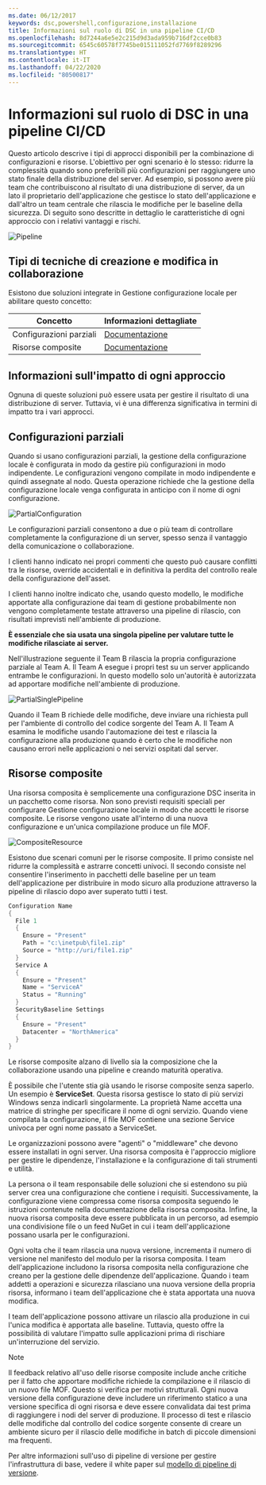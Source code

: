 ```yaml
---
ms.date: 06/12/2017
keywords: dsc,powershell,configurazione,installazione
title: Informazioni sul ruolo di DSC in una pipeline CI/CD
ms.openlocfilehash: 8d7244a6e5e2c215d9d3ada959b716df2cce0b83
ms.sourcegitcommit: 6545c60578f7745be015111052fd7769f8289296
ms.translationtype: HT
ms.contentlocale: it-IT
ms.lasthandoff: 04/22/2020
ms.locfileid: "80500817"
---
```

# <a name="understanding-dscs-role-in-a-cicd-pipeline"></a>Informazioni sul ruolo di DSC in una pipeline CI/CD

Questo articolo descrive i tipi di approcci disponibili per la combinazione di configurazioni e risorse.
L'obiettivo per ogni scenario è lo stesso: ridurre la complessità quando sono preferibili più configurazioni per raggiungere uno stato finale della distribuzione del server. Ad esempio, si possono avere più team che contribuiscono al risultato di una distribuzione di server, da un lato il proprietario dell'applicazione che gestisce lo stato dell'applicazione e dall'altro un team centrale che rilascia le modifiche per le baseline della sicurezza. Di seguito sono descritte in dettaglio le caratteristiche di ogni approccio con i relativi vantaggi e rischi.

![Pipeline](media/authoringAdvanced/Pipeline.jpg)

## <a name="types-of-collaborative-authoring-techniques"></a>Tipi di tecniche di creazione e modifica in collaborazione

Esistono due soluzioni integrate in Gestione configurazione locale per abilitare questo concetto:

|        Concetto         |                    Informazioni dettagliate                     |
| ---------------------- | ----------------------------------------------------------- |
| Configurazioni parziali | [Documentazione](../pull-server/partialConfigs.md)           |
| Risorse composite    | [Documentazione](../resources/authoringResourceComposite.md) |

## <a name="understanding-the-impact-of-each-approach"></a>Informazioni sull'impatto di ogni approccio

Ognuna di queste soluzioni può essere usata per gestire il risultato di una distribuzione di server. Tuttavia, vi è una differenza significativa in termini di impatto tra i vari approcci.

## <a name="partial-configurations"></a>Configurazioni parziali

Quando si usano configurazioni parziali, la gestione della configurazione locale è configurata in modo da gestire più configurazioni in modo indipendente. Le configurazioni vengono compilate in modo indipendente e quindi assegnate al nodo. Questa operazione richiede che la gestione della configurazione locale venga configurata in anticipo con il nome di ogni configurazione.

![PartialConfiguration](media/authoringAdvanced/PartialConfiguration.jpg)

Le configurazioni parziali consentono a due o più team di controllare completamente la configurazione di un server, spesso senza il vantaggio della comunicazione o collaborazione.

I clienti hanno indicato nei propri commenti che questo può causare conflitti tra le risorse, override accidentali e in definitiva la perdita del controllo reale della configurazione dell'asset.

I clienti hanno inoltre indicato che, usando questo modello, le modifiche apportate alla configurazione dai team di gestione probabilmente non vengono completamente testate attraverso una pipeline di rilascio, con risultati imprevisti nell'ambiente di produzione.

**È essenziale che sia usata una singola pipeline per valutare tutte le modifiche rilasciate ai server.**

Nell'illustrazione seguente il Team B rilascia la propria configurazione parziale al Team A. Il Team A esegue i propri test su un server applicando entrambe le configurazioni. In questo modello solo un'autorità è autorizzata ad apportare modifiche nell'ambiente di produzione.

![PartialSinglePipeline](media/authoringAdvanced/PartialSinglePipeline.jpg)

Quando il Team B richiede delle modifiche, deve inviare una richiesta pull per l'ambiente di controllo del codice sorgente del Team A. Il Team A esamina le modifiche usando l'automazione dei test e rilascia la configurazione alla produzione quando è certo che le modifiche non causano errori nelle applicazioni o nei servizi ospitati dal server.

## <a name="composite-resources"></a>Risorse composite

Una risorsa composita è semplicemente una configurazione DSC inserita in un pacchetto come risorsa. Non sono previsti requisiti speciali per configurare Gestione configurazione locale in modo che accetti le risorse composite. Le risorse vengono usate all'interno di una nuova configurazione e un'unica compilazione produce un file MOF.

![CompositeResource](media/authoringAdvanced/CompositeResource.jpg)

Esistono due scenari comuni per le risorse composite. Il primo consiste nel ridurre la complessità e astrarre concetti univoci. Il secondo consiste nel consentire l'inserimento in pacchetti delle baseline per un team dell'applicazione per distribuire in modo sicuro alla produzione attraverso la pipeline di rilascio dopo aver superato tutti i test.

```PowerShell
Configuration Name
{
  File 1
  {
    Ensure = "Present"
    Path = "c:\inetpub\file1.zip"
    Source = "http://uri/file1.zip"
  }
  Service A
  {
    Ensure = "Present"
    Name = "ServiceA"
    Status = "Running"
  }
  SecurityBaseline Settings
  {
    Ensure = "Present"
    Datacenter = "NorthAmerica"
  }
}
```

Le risorse composite alzano di livello sia la composizione che la collaborazione usando una pipeline e creando maturità operativa.

È possibile che l'utente stia già usando le risorse composite senza saperlo. Un esempio è **ServiceSet**.
Questa risorsa gestisce lo stato di più servizi Windows senza indicarli singolarmente. La proprietà Name accetta una matrice di stringhe per specificare il nome di ogni servizio. Quando viene compilata la configurazione, il file MOF contiene una sezione Service univoca per ogni nome passato a ServiceSet.

Le organizzazioni possono avere "agenti" o "middleware" che devono essere installati in ogni server. Una risorsa composita è l'approccio migliore per gestire le dipendenze, l'installazione e la configurazione di tali strumenti e utilità.

La persona o il team responsabile delle soluzioni che si estendono su più server crea una configurazione che contiene i requisiti. Successivamente, la configurazione viene compressa come risorsa composita seguendo le istruzioni contenute nella documentazione della risorsa composita. Infine, la nuova risorsa composita deve essere pubblicata in un percorso, ad esempio una condivisione file o un feed NuGet in cui i team dell'applicazione possano usarla per le configurazioni.

Ogni volta che il team rilascia una nuova versione, incrementa il numero di versione nel manifesto del modulo per la risorsa composita. I team dell'applicazione includono la risorsa composita nella configurazione che creano per la gestione delle dipendenze dell'applicazione. Quando i team addetti a operazioni e sicurezza rilasciano una nuova versione della propria risorsa, informano i team dell'applicazione che è stata apportata una nuova modifica.

I team dell'applicazione possono attivare un rilascio alla produzione in cui l'unica modifica è apportata alle baseline.
Tuttavia, questo offre la possibilità di valutare l'impatto sulle applicazioni prima di rischiare un'interruzione del servizio.

> [!NOTE]
> Il feedback relativo all'uso delle risorse composite include anche critiche per il fatto che apportare modifiche richiede la compilazione e il rilascio di un nuovo file MOF. Questo si verifica per motivi strutturali. Ogni nuova versione della configurazione deve includere un riferimento statico a una versione specifica di ogni risorsa e deve essere convalidata dai test prima di raggiungere i nodi del server di produzione. Il processo di test e rilascio delle modifiche dal controllo del codice sorgente consente di creare un ambiente sicuro per il rilascio delle modifiche in batch di piccole dimensioni ma frequenti.

Per altre informazioni sull'uso di pipeline di versione per gestire l'infrastruttura di base, vedere il white paper sul [modello di pipeline di versione](../further-reading/whitepapers.md).
